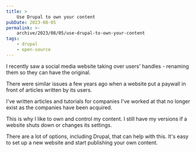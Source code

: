 ```yaml
---
title: >
    Use Drupal to own your content
pubDate: 2023-08-05
permalink: >-
    archive/2023/08/05/use-drupal-to-own-your-content
tags:
    - drupal
    - open-source
---
```


I recently saw a social media website taking over users' handles - renaming them so they can have the original.

There were similar issues a few years ago when a website put a paywall in front of articles written by its users.

I've written articles and tutorials for companies I've worked at that no longer exist as the companies have been acquired.

This is why I like to own and control my content. I still have my versions if a website shuts down or changes its settings.

There are a lot of options, including Drupal, that can help with this. It's easy to set up a new website and start publishing your own content.
